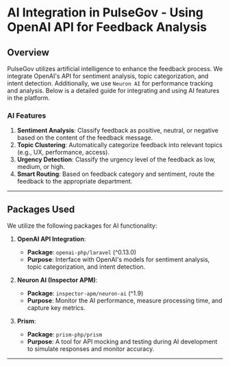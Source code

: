 # AI Integration in PulseGov - Using OpenAI API for Feedback Analysis

## Overview
PulseGov utilizes artificial intelligence to enhance the feedback process. We integrate OpenAI's API for sentiment analysis, topic categorization, and intent detection. Additionally, we use `Neuron AI` for performance tracking and analysis. Below is a detailed guide for integrating and using AI features in the platform.

### **AI Features**
1. **Sentiment Analysis**: Classify feedback as positive, neutral, or negative based on the content of the feedback message.
2. **Topic Clustering**: Automatically categorize feedback into relevant topics (e.g., UX, performance, access).
3. **Urgency Detection**: Classify the urgency level of the feedback as low, medium, or high.
4. **Smart Routing**: Based on feedback category and sentiment, route the feedback to the appropriate department.

---

## **Packages Used**
We utilize the following packages for AI functionality:

1. **OpenAI API Integration**: 
   - **Package**: `openai-php/laravel` (^0.13.0)
   - **Purpose**: Interface with OpenAI's models for sentiment analysis, topic categorization, and intent detection.
   
2. **Neuron AI (Inspector APM)**: 
   - **Package**: `inspector-apm/neuron-ai` (^1.9)
   - **Purpose**: Monitor the AI performance, measure processing time, and capture key metrics.
   
3. **Prism**:
   - **Package**: `prism-php/prism`
   - **Purpose**: A tool for API mocking and testing during AI development to simulate responses and monitor accuracy.

---

